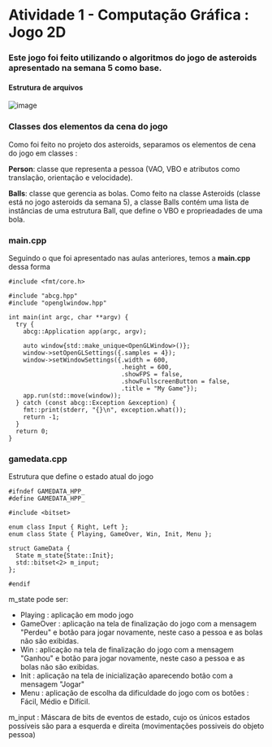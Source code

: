 # Atividade 1 - Computação Gráfica : Jogo 2D

### Este jogo foi feito utilizando o algoritmos do jogo de asteroids apresentado na semana 5 como base.

#### Estrutura de arquivos 

![image](https://user-images.githubusercontent.com/70021084/139538921-5720171e-3ecd-4560-bfc5-50c7f1fb4b45.png)
  

### Classes dos elementos da cena do jogo

Como foi feito no projeto dos asteroids, separamos os elementos de cena do jogo em classes :
  
**Person**: classe que representa a pessoa (VAO, VBO e atributos como translação, orientação e velocidade).
   
**Balls**: classe que gerencia as bolas. Como feito na classe Asteroids (classe está no jogo asteroids da semana 5), a classe Balls contém uma lista de instâncias de uma estrutura Ball, que define o VBO e proprieadades de uma bola.


### main.cpp

Seguindo o que foi apresentado nas aulas anteriores, temos a **main.cpp** dessa forma

```
#include <fmt/core.h>

#include "abcg.hpp"
#include "openglwindow.hpp"

int main(int argc, char **argv) {
  try {
    abcg::Application app(argc, argv);

    auto window{std::make_unique<OpenGLWindow>()};
    window->setOpenGLSettings({.samples = 4});
    window->setWindowSettings({.width = 600,
                               .height = 600,
                               .showFPS = false,
                               .showFullscreenButton = false,
                               .title = "My Game"});
    app.run(std::move(window));
  } catch (const abcg::Exception &exception) {
    fmt::print(stderr, "{}\n", exception.what());
    return -1;
  }
  return 0;
} 
```


### gamedata.cpp

Estrutura que define o estado atual do jogo
```
#ifndef GAMEDATA_HPP_
#define GAMEDATA_HPP_

#include <bitset>

enum class Input { Right, Left };
enum class State { Playing, GameOver, Win, Init, Menu };

struct GameData {
  State m_state{State::Init};
  std::bitset<2> m_input;
};

#endif

```
m_state pode ser:  
  - Playing  : aplicação em modo jogo
  - GameOver : aplicação na tela de finalização do jogo com a mensagem "Perdeu" e botão para jogar novamente, neste caso a pessoa e as bolas não são exibidas.
  - Win : aplicação na tela de finalização do jogo com a mensagem "Ganhou" e botão para jogar novamente, neste caso a pessoa e as bolas não são exibidas.
  - Init : aplicação na tela de inicialização aparecendo botão com a mensagem "Jogar"
  - Menu : aplicação de escolha da dificuldade do jogo com os botões : Fácil, Médio e Difícil.

m_input : 
  Máscara de bits de eventos de estado, cujo os únicos estados possíveis são para a esquerda e direita (movimentações possiveis do objeto pessoa)






